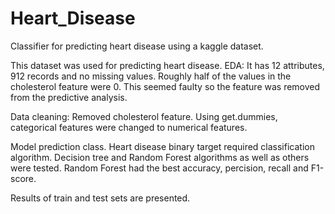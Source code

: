 # Heart_Disease
 Classifier for predicting heart disease using a kaggle dataset.

This dataset was used for predicting heart disease. 
EDA:
It has 12 attributes, 912 records and no missing values.
Roughly half of the values in the cholesterol feature were 0. 
This seemed faulty so the feature was removed from the predictive analysis.

Data cleaning:
Removed cholesterol feature.
Using get.dummies, categorical features were changed to numerical features.

Model prediction class.
Heart disease binary target required classification algorithm.
Decision tree and Random Forest algorithms as well as others were tested. 
Random Forest had the best accuracy, percision, recall and F1-score.

Results of train and test sets are presented. 

